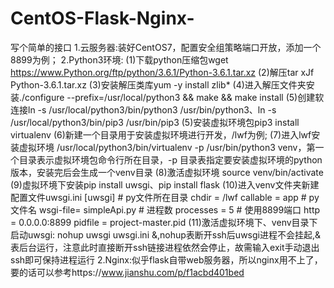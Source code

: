 # CentOS-Flask-Nginx-
写个简单的接口
1.云服务器:装好CentOS7，配置安全组策略端口开放，添加一个8899为例；
2.Python3环境:
  (1)下载python压缩包wget https://www.Python.org/ftp/python/3.6.1/Python-3.6.1.tar.xz
  (2)解压tar xJf  Python-3.6.1.tar.xz
  (3)安装解压类库yum -y install zlib*
  (4)进入解压文件夹安装./configure  --prefix=/usr/local/python3 && make && make install
  (5)创建软连接ln -s /usr/local/python3/bin/python3 /usr/bin/python3、ln -s /usr/local/python3/bin/pip3 /usr/bin/pip3
  (5)安装虚拟环境包pip3 install virtualenv
  (6)新建一个目录用于安装虚拟环境进行开发，/lwf为例;
  (7)进入lwf安装虚拟环境 /usr/local/python3/bin/virtualenv  -p /usr/bin/python3 venv，第一个目录表示虚拟环境包命令行所在目录，-p 目录表指定要安装虚拟环境的python版本，安装完后会生成一个venv目录
  (8)激活虚拟环境 source venv/bin/activate
  (9)虚拟环境下安装pip install uwsgi、pip install flask
  (10)进入venv文件夹新建配置文件uwsgi.ini
      [uwsgi]
      # py文件所在目录
      chdir           = /lwf
      callable = app
      # py文件名
      wsgi-file= simpleApi.py
      # 进程数
      processes       = 5
      # 使用8899端口
      http = 0.0.0.0:8899
      pidfile = project-master.pid
  (11)激活虚拟环境下、venv目录下启动uwsgi: nohup uwsgi uwsgi.ini &,nohup表断开ssh后uwsgi进程不会挂起,&表后台运行，注意此时直接断开ssh链接进程依然会停止，故需输入exit手动退出ssh即可保持进程运行
2.Nginx:似乎flask自带web服务器，所以nginx用不上了，要的话可以参考https://www.jianshu.com/p/f1acbd401bed
